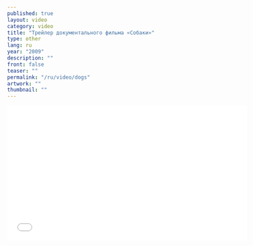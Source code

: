 ```yaml
---
published: true
layout: video
category: video
title: "Трейлер документального фильма «Собаки»"
type: other
lang: ru
year: "2009"
description: ""
front: false
teaser: ""
permalink: "/ru/video/dogs"
artwork: ""
thumbnail: ""
---
```


<iframe width="560" height="315" src="//www.youtube.com/embed/-HXs9lSAcW0" frameborder="0" allowfullscreen></iframe>